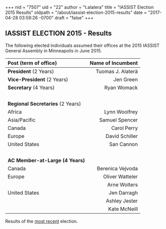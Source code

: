 +++
nid = "7507"
uid = "22"
author = "t.alatera"
title = "IASSIST Election 2015 Results"
oldpath = "/about/iassist-election-2015-results"
date = "2017-04-28 03:59:26 -0700"
draft = "false"
+++
 

IASSIST ELECTION 2015 - Results
-------------------------------

The following elected individuals assumed their offices at the 2015
IASSIST General Assembly in Minneapolis in June 2015.

|Post (term of office)|Name of Incumbent|
|:---|---:|
| **President** (2 Years)              | Tuomas J. Alaterä                 |
| **Vice-President** (2 Years)          | Jen Green                         |
| **Secretary** (4 Years)              | Ryan Womack                       |
|&nbsp;|&nbsp;| 
| **Regional Secretaries** (2 Years)    |                 |
| Africa                            | Lynn Woolfrey                     |
| Asia/Pacific                      | Samuel Spencer                    |
| Canada                            | Carol Perry                       |
| Europe                            | David Schiller                    |
| United States                     | San Cannon                        |
|&nbsp;|&nbsp;| 
| **AC Member-at-Large (4 Years)**| | 
| Canada| Berenica Vejvoda| 
| Europe| Oliver Watteler| 
| | Arne Wolters| 
| United States| Jen Darragh| 
| | Ashley Jester| 
| | Kate McNeill| 

Results of the [most recent](/about/iassist-elections/) election.
